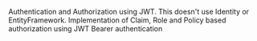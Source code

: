 Authentication and Authorization using JWT. This doesn't use Identity or EntityFramework.
Implementation of Claim, Role and Policy based authorization using JWT Bearer authentication
